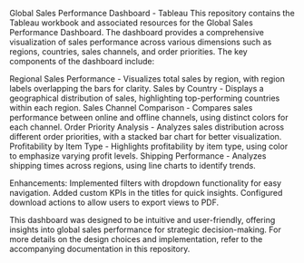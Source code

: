Global Sales Performance Dashboard - Tableau
This repository contains the Tableau workbook and associated resources for the Global Sales Performance Dashboard. The dashboard provides a comprehensive visualization of sales performance across various dimensions such as regions, countries, sales channels, and order priorities. The key components of the dashboard 
include:

Regional Sales Performance - Visualizes total sales by region, with region labels overlapping the bars for clarity.
Sales by Country - Displays a geographical distribution of sales, highlighting top-performing countries within each region.
Sales Channel Comparison - Compares sales performance between online and offline channels, using distinct colors for each channel.
Order Priority Analysis - Analyzes sales distribution across different order priorities, with a stacked bar chart for better visualization.
Profitability by Item Type - Highlights profitability by item type, using color to emphasize varying profit levels.
Shipping Performance - Analyzes shipping times across regions, using line charts to identify trends.

Enhancements:
Implemented filters with dropdown functionality for easy navigation.
Added custom KPIs in the titles for quick insights.
Configured download actions to allow users to export views to PDF.

This dashboard was designed to be intuitive and user-friendly, offering insights into global sales performance for strategic decision-making. For more details on the design choices and implementation, refer to the accompanying documentation in this repository.
